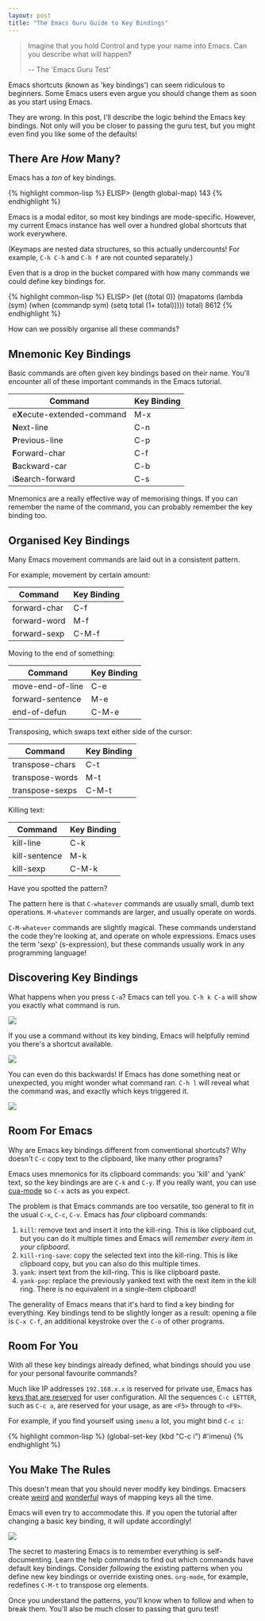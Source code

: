 ```yaml
--- 
layout: post
title: "The Emacs Guru Guide to Key Bindings"
---
```


> Imagine that you hold Control and type your name into Emacs. Can you
> describe what will happen?
>
> -- The 'Emacs Guru Test'

Emacs shortcuts (known as 'key bindings') can seem ridiculous to
beginners. Some Emacs users even argue you should change them as soon
as you start using Emacs.

They are wrong. In this post, I'll describe the logic behind the Emacs
key bindings. Not only will you be closer to passing the guru test,
but you might even find you like some of the defaults!

## There Are *How* Many?

Emacs has a *ton* of key bindings.

{% highlight common-lisp %}
ELISP> (length global-map)
143
{% endhighlight %}
    
Emacs is a modal editor, so most key bindings are
mode-specific. However, my current Emacs instance has well over a
hundred global shortcuts that work everywhere.

(Keymaps are nested data structures, so this actually undercounts! For
example, `C-h C-h` and `C-h f` are not counted separately.)

Even that is a drop in the bucket compared with how many commands we
could define key bindings for.

{% highlight common-lisp %}
ELISP> (let ((total 0))
  (mapatoms
   (lambda (sym)
     (when (commandp sym)
       (setq total (1+ total)))))
  total)
8612
{% endhighlight %}
    
How can we possibly organise all these commands?
    
## Mnemonic Key Bindings

Basic commands are often given key bindings based on their name. You'll
encounter all of these important commands in the Emacs tutorial.

| Command                      | Key Binding |
| --                           | --          |
| e**X**ecute-extended-command | M-x         |
| **N**ext-line                | C-n         |
| **P**revious-line            | C-p         |
| **F**orward-char             | C-f         |
| **B**ackward-car             | C-b         |
| i**S**earch-forward          | C-s         |

Mnemonics are a really effective way of memorising things. If you can
remember the name of the command, you can probably remember the
key binding too.

## Organised Key Bindings

Many Emacs movement commands are laid out in a consistent pattern. 

For example, movement by certain amount:

| Command      | Key Binding |
| --           | --          |
| forward-char | C-f         |
| forward-word | M-f         |
| forward-sexp | C-M-f       |

Moving to the end of something:

| Command          | Key Binding |
| --               | --          |
| move-end-of-line | C-e         |
| forward-sentence | M-e         |
| end-of-defun     | C-M-e       |

Transposing, which swaps text either side of the cursor:

| Command         | Key Binding |
| --              | --          |
| transpose-chars | C-t         |
| transpose-words | M-t         |
| transpose-sexps | C-M-t       |


Killing text:

| Command       | Key Binding |
| --            | --          |
| kill-line     | C-k         |
| kill-sentence | M-k         |
| kill-sexp     | C-M-k       |

Have you spotted the pattern?

The pattern here is that `C-whatever` commands are usually
small, dumb text operations. `M-whatever` commands are larger, and
usually operate on words.

`C-M-whatever` commands are slightly magical. These commands
understand the code they're looking at, and operate on whole
expressions. Emacs uses the term 'sexp' (s-expression), but these
commands usually work in any programming language!

## Discovering Key Bindings

What happens when you press `C-a`? Emacs can tell you. `C-h k C-a`
will show you exactly what command is run.

<img src="/assets/describe_key.png">

If you use a command without its key binding, Emacs will helpfully
remind you there's a shortcut available.

<img src="/assets/emacs_hint.png">

You can even do this backwards! If Emacs has done something neat or
unexpected, you might wonder what command ran. `C-h l` will reveal
what the command was, and exactly which keys triggered it.

<img src="/assets/view_lossage.png">

## Room For Emacs

Why are Emacs key bindings different from conventional shortcuts? Why
doesn't `C-c` copy text to the clipboard, like many other programs?

Emacs uses mnemonics for its clipboard commands: you 'kill' and 'yank'
text, so the key bindings are are `C-k` and `C-y`. If you really want,
you can use
[cua-mode](https://www.gnu.org/software/emacs/manual/html_node/emacs/CUA-Bindings.html) so
`C-x` acts as you expect.

The problem is that Emacs commands are too versatile, too general to
fit in the usual `C-x`, `C-c`, `C-v`. Emacs has *four* clipboard
commands:

1. `kill`: remove text and insert it into the kill-ring. This is like
  clipboard cut, but you can do it multiple times and Emacs will
  *remember every item in your clipboard*.
2. `kill-ring-save`: copy the selected text into the kill-ring. This
  is like clipboard copy, but you can also do this multiple times.
3. `yank`: insert text from the kill-ring. This is like clipboard
   paste.
4. `yank-pop`: replace the previously yanked text with the next item
  in the kill ring. There is no equivalent in a single-item clipboard!

The generality of Emacs means that it's hard to find a key binding for
everything. Key bindings tend to be slightly longer as a result:
opening a file is `C-x C-f`, an additional keystroke over the `C-o` of
other programs.

## Room For You

With all these key bindings already defined, what bindings should
you use for your personal favourite commands?

Much like IP addresses `192.168.x.x` is reserved for private use,
Emacs has
[keys that are reserved](https://www.gnu.org/software/emacs/manual/html_node/elisp/Key-Binding-Conventions.html) for
user configuration. All the sequences `C-c LETTER`, such as `C-c a`,
are reserved for your usage, as are `<F5>` through to `<F9>`.

For example, if you find yourself using `imenu` a lot, you might bind
`C-c i`:

{% highlight common-lisp %}
(global-set-key (kbd "C-c i") #'imenu)
{% endhighlight %}

## You Make The Rules

This doesn't mean that you should never modify key bindings. Emacsers
create
[weird](https://github.com/chrisdone/god-mode) [and](http://melpa.milkbox.net/#/key-chord) [wonderful](https://github.com/abo-abo/hydra) ways
of mapping keys all the time.

Emacs will even try to accommodate this. If you open the tutorial
after changing a basic key binding, it will update accordingly!

<img src="/assets/emacs_tutorial.png">

The secret to mastering Emacs is to remember everything is
self-documenting. Learn the help commands to find out which commands
have default key bindings. Consider *following* the existing patterns
when you define new key bindings or override existing
ones. `org-mode`, for example, redefines `C-M-t` to transpose org
elements.

Once you understand the patterns, you'll know when to follow and when
to break them. You'll also be much closer to passing that guru test!
